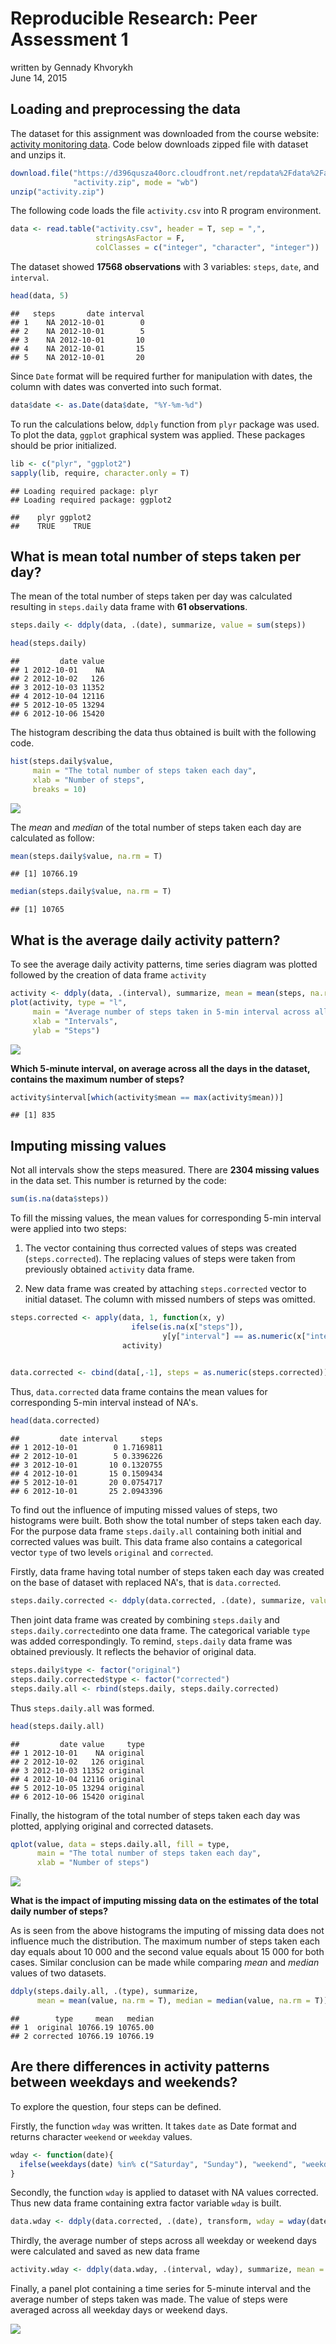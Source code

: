 # Reproducible Research: Peer Assessment 1
written by Gennady Khvorykh  
June 14, 2015  

## Loading and preprocessing the data

The dataset for this assignment was downloaded from the course website: [аctivity monitoring data](https://d396qusza40orc.cloudfront.net/repdata%2Fdata%2Factivity.zip). Code below downloads zipped file with dataset and unzips it. 


```r
download.file("https://d396qusza40orc.cloudfront.net/repdata%2Fdata%2Factivity.zip",
              "activity.zip", mode = "wb")
unzip("activity.zip")
```

The following code loads the file `activity.csv` into R program environment. 


```r
data <- read.table("activity.csv", header = T, sep = ",", 
                   stringsAsFactor = F, 
                   colClasses = c("integer", "character", "integer")) 
```

The dataset showed **17568 observations** with 3 variables: `steps`, `date`, and `interval`.

```r
head(data, 5)
```

```
##   steps       date interval
## 1    NA 2012-10-01        0
## 2    NA 2012-10-01        5
## 3    NA 2012-10-01       10
## 4    NA 2012-10-01       15
## 5    NA 2012-10-01       20
```


Since `Date` format will be required further for manipulation with dates, the column with dates was converted into such format.


```r
data$date <- as.Date(data$date, "%Y-%m-%d") 
```

To run the calculations below, `ddply` function from `plyr` package was used. To plot the data, `ggplot` graphical system was applied. These packages should be prior initialized. 


```r
lib <- c("plyr", "ggplot2")
sapply(lib, require, character.only = T) 
```

```
## Loading required package: plyr
## Loading required package: ggplot2
```

```
##    plyr ggplot2 
##    TRUE    TRUE
```

## What is mean total number of steps taken per day?

The mean of the total number of steps taken per day was calculated resulting in `steps.daily` data frame with **61 observations**. 


```r
steps.daily <- ddply(data, .(date), summarize, value = sum(steps))

head(steps.daily)
```

```
##         date value
## 1 2012-10-01    NA
## 2 2012-10-02   126
## 3 2012-10-03 11352
## 4 2012-10-04 12116
## 5 2012-10-05 13294
## 6 2012-10-06 15420
```

The histogram describing the data thus obtained is built with the following code. 


```r
hist(steps.daily$value,
     main = "The total number of steps taken each day",
     xlab = "Number of steps",
     breaks = 10)
```

![](PA1_template_files/figure-html/unnamed-chunk-7-1.png) 

The *mean* and *median* of the total number of steps taken each day are calculated as follow:


```r
mean(steps.daily$value, na.rm = T)
```

```
## [1] 10766.19
```

```r
median(steps.daily$value, na.rm = T)
```

```
## [1] 10765
```

## What is the average daily activity pattern?
To see the average daily activity patterns, time series diagram was plotted followed by the creation of data frame `activity`

```r
activity <- ddply(data, .(interval), summarize, mean = mean(steps, na.rm = T))
plot(activity, type = "l", 
     main = "Average number of steps taken in 5-min interval across all days",
     xlab = "Intervals",
     ylab = "Steps")
```

![](PA1_template_files/figure-html/unnamed-chunk-9-1.png) 

**Which 5-minute interval, on average across all the days in the dataset, contains the maximum number of steps?**


```r
activity$interval[which(activity$mean == max(activity$mean))] 
```

```
## [1] 835
```

## Imputing missing values

Not all intervals show the steps measured. There are **2304 missing values** in the data set. This number is returned by the code:


```r
sum(is.na(data$steps))
```

To fill the missing values, the mean values for corresponding 5-min interval were applied into two steps: 

1. The vector containing thus corrected values of steps was created (`steps.corrected`). The replacing values of steps were taken from previously obtained `activity` data frame. 

2. New data frame was created by attaching `steps.corrected` vector to initial dataset. The column with missed numbers of steps was omitted. 


```r
steps.corrected <- apply(data, 1, function(x, y)
                           ifelse(is.na(x["steps"]), 
                                  y[y["interval"] == as.numeric(x["interval"]), 2], x["steps"]),
                         activity)
                         

data.corrected <- cbind(data[,-1], steps = as.numeric(steps.corrected))
```

Thus, `data.corrected` data frame contains the mean values for corresponding 5-min interval instead of NA's. 


```r
head(data.corrected)
```

```
##         date interval     steps
## 1 2012-10-01        0 1.7169811
## 2 2012-10-01        5 0.3396226
## 3 2012-10-01       10 0.1320755
## 4 2012-10-01       15 0.1509434
## 5 2012-10-01       20 0.0754717
## 6 2012-10-01       25 2.0943396
```

To find out the influence of imputing missed values of steps, two histograms were built. Both show the total number of steps taken each day. For the purpose data frame `steps.daily.all` containing both initial and corrected values was built. This data frame also contains a categorical vector `type` of two levels `original` and `corrected`. 

Firstly, data frame having total number of steps taken each day was created on the base of dataset with replaced NA's, that is `data.corrected`. 


```r
steps.daily.corrected <- ddply(data.corrected, .(date), summarize, value = sum(steps)) 
```

Then joint data frame was created by combining `steps.daily` and `steps.daily.corrected`into one data frame. The categorical variable `type` was added correspondingly. To remind, `steps.daily` data frame was obtained previously. It reflects the behavior of original data. 


```r
steps.daily$type <- factor("original")
steps.daily.corrected$type <- factor("corrected")
steps.daily.all <- rbind(steps.daily, steps.daily.corrected)
```

Thus `steps.daily.all` was formed.


```r
head(steps.daily.all)
```

```
##         date value     type
## 1 2012-10-01    NA original
## 2 2012-10-02   126 original
## 3 2012-10-03 11352 original
## 4 2012-10-04 12116 original
## 5 2012-10-05 13294 original
## 6 2012-10-06 15420 original
```

Finally, the histogram of the total number of steps taken each day was plotted, applying original and corrected datasets.  


```r
qplot(value, data = steps.daily.all, fill = type,
      main = "The total number of steps taken each day",
      xlab = "Number of steps")
```

![](PA1_template_files/figure-html/unnamed-chunk-17-1.png) 

**What is the impact of imputing missing data on the estimates of the total daily number of steps?**

As is seen from the above histograms the imputing of missing data does not influence much the distribution. The maximum number of steps taken each day equals about 10 000 and the second value equals about 15 000 for both cases. Similar conclusion can be made while comparing *mean* and *median* values of two datasets. 


```r
ddply(steps.daily.all, .(type), summarize, 
      mean = mean(value, na.rm = T), median = median(value, na.rm = T))
```

```
##        type     mean   median
## 1  original 10766.19 10765.00
## 2 corrected 10766.19 10766.19
```

## Are there differences in activity patterns between weekdays and weekends?

To explore the question, four steps can be defined.  

Firstly, the function `wday` was written. It takes `date` as Date format and returns character `weekend` or `weekday` values. 


```r
wday <- function(date){   
  ifelse(weekdays(date) %in% c("Saturday", "Sunday"), "weekend", "weekday")
}
```

Secondly, the function `wday` is applied to dataset with NA values corrected. Thus new data frame containing extra factor variable `wday` is built. 


```r
data.wday <- ddply(data.corrected, .(date), transform, wday = wday(date))  
```

Thirdly, the average number of steps across all weekday or weekend days were calculated and saved as new data frame


```r
activity.wday <- ddply(data.wday, .(interval, wday), summarize, mean = mean(steps, na.rm = T))
```

Finally, a panel plot containing a time series for 5-minute interval and the average number of steps taken was made. The value of steps were averaged across all weekday days or weekend days.

![](PA1_template_files/figure-html/unnamed-chunk-22-1.png) 



